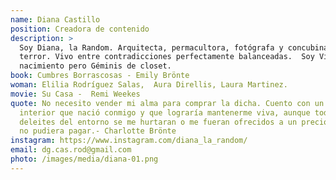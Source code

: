 ```yaml
---
name: Diana Castillo
position: Creadora de contenido
description: >
  Soy Diana, la Random. Arquitecta, permacultora, fotógrafa y concubina del
  terror. Vivo entre contradicciones perfectamente balanceadas.  Soy Virgo de
  nacimiento pero Géminis de closet.
book: Cumbres Borrascosas - Emily Brönte
woman: Elilia Rodríguez Salas,  Aura Direllis, Laura Martinez.
movie: Su Casa -  Remi Weekes
quote: No necesito vender mi alma para comprar la dicha. Cuento con un tesoro
  interior que nació conmigo y que lograría mantenerme viva, aunque todos los
  deleites del entorno se me hurtaran o me fueran ofrecidos a un precio que yo
  no pudiera pagar.- Charlotte Brönte
instagram: https://www.instagram.com/diana_la_random/
email: dg.cas.rod@gmail.com
photo: /images/media/diana-01.png
---
```

